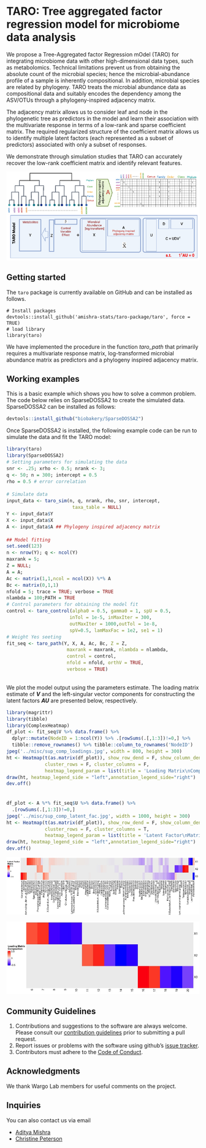 

# TARO: Tree aggregated factor regression model for microbiome data analysis


We propose a Tree-Aggregated factor Regression mOdel (TARO) for integrating microbiome data with other high-dimensional data types, such as metabolomics. Technical limitations prevent us from obtaining the absolute count of the microbial species; hence the microbial-abundance profile of a sample is inherently compositional. In addition, microbial species are related by phylogeny. TARO treats the microbial abundance data as compositional data and suitably encodes the dependency among the ASV/OTUs through a phylogeny-inspired adjacency matrix.

The adjacency matrix allows us to consider leaf and node in the phylogenetic tree as predictors in the model and learn their association with the multivariate response in terms of a low-rank and sparse coefficient matrix. The required regularized structure of the coefficient matrix allows us to identify multiple latent factors (each represented as a subset of predictors) associated with only a subset of responses. 

We demonstrate through simulation studies that TARO can accurately recover the low-rank coefficient matrix and identify relevant features. 

![alt text](https://github.com/amishra-stats/taro-package/blob/main/misc/schema_taro.jpg)



Getting started  
--------------
The `taro` package is currently available on GitHub and can be installed as follows.

```
# Install packages
devtools::install_github('amishra-stats/taro-package/taro', force = TRUE)
# load library
library(taro)
```

We have implemented the procedure in the function *taro_path* that primarily requires a multivariate response matrix, log-transformed microbial abundance matrix as predictors and a phylogeny inspired adjacency matrix.

## Working examples

This is a basic example which shows you how to solve a common problem. The code below relies on SparseDOSSA2 to create the simulated data. SparseDOSSA2 can be installed as follows:

``` r
devtools::install_github("biobakery/SparseDOSSA2")
```

Once SparseDOSSA2 is installed, the following example code can be run to simulate the data and fit the TARO model:

``` r
library(taro)
library(SparseDOSSA2)
# Setting parameters for simulating the data
snr <- .25; xrho <- 0.5; nrank <- 3; 
q <- 50; n = 300; intercept = 0.5
rho = 0.5 # error correlation

# Simulate data 
input_data <- taro_sim(n, q, nrank, rho, snr, intercept,
                        taxa_table = NULL)
Y <- input_data$Y
X <- input_data$X
A <- input_data$A ## Phylogeny inspired adjacency matrix 

## Model fitting 
set.seed(123)
n <- nrow(Y); q <- ncol(Y)
maxrank = 5;
Z = NULL;
A = A;
Ac <- matrix(1,1,ncol = ncol(X)) %*% A
Bc <- matrix(0,1,1)
nfold = 5; trace = TRUE; verbose = TRUE
nlambda = 100;PATH = TRUE
# Control parameters for obtaining the model fit 
control <- taro_control(alpha0 = 0.5, gamma0 = 1, spU = 0.5,
                       inTol = 1e-5, inMaxIter = 300,
                       outMaxIter = 1000,outTol = 1e-8,
                       spV=0.5, lamMaxFac = 1e2, se1 = 1)
# Weight Yes seeting 
fit_seq <- taro_path(Y, X, A, Ac, Bc, Z = Z,
                      maxrank = maxrank, nlambda = nlambda,
                      control = control,
                      nfold = nfold, orthV = TRUE,
                      verbose = TRUE)
                    

```

We plot the model output using the parameters estimate. The loading matrix estimate of ***V*** and the left-singular vector components for constructing the latent factors  ***AU*** are presented below, respectively. 

``` r
library(magrittr)
library(tibble)
library(ComplexHeatmap)
df_plot <- fit_seq$V %>% data.frame() %>%
  dplyr::mutate(NodeID = 1:ncol(Y)) %>% .[rowSums(.[,1:3])!=0,] %>% 
  tibble::remove_rownames() %>% tibble::column_to_rownames('NodeID')
jpeg('../misc/sup_comp_loadings.jpg', width = 800, height = 300)
ht <- Heatmap(t(as.matrix(df_plot)), show_row_dend = F, show_column_dend = F,
              cluster_rows = F, cluster_columns = F,
              heatmap_legend_param = list(title = 'Loading Matrix\nComposition'))
draw(ht, heatmap_legend_side = "left",annotation_legend_side="right")
dev.off()


df_plot <- A %*% fit_seq$U %>% data.frame() %>%
  .[rowSums(.[,1:3])!=0,] 
jpeg('../misc/sup_comp_latent_fac.jpg', width = 1000, height = 300)
ht <- Heatmap(t(as.matrix(df_plot)), show_row_dend = F, show_column_dend = F,
              cluster_rows = F, cluster_columns = T,
              heatmap_legend_param = list(title = 'Latent Factor\nMatrix'))
draw(ht, heatmap_legend_side = "left",annotation_legend_side="right")
dev.off()
```

![alt text](https://github.com/amishra-stats/taro-package/blob/main/misc/sup_comp_latent_fac.jpg)

![alt text](https://github.com/amishra-stats/taro-package/blob/main/misc/sup_comp_loadings.jpg)





Community Guidelines
--------------------

1.  Contributions and suggestions to the software are always welcome.
    Please consult our [contribution guidelines](https://github.com/mingzehuang/latentcor/blob/master/CONTRIBUTING.md) prior
    to submitting a pull request.
2.  Report issues or problems with the software using github’s [issue
    tracker](https://github.com/mda-primetr/mtracx/issues).
3.  Contributors must adhere to the [Code of Conduct](https://github.com/amishra-stats/latentcor/blob/master/CODE_OF_CONDUCT.md).

Acknowledgments
--------------

We thank Wargo Lab members for useful comments on the project.

## Inquiries

You can also contact us via email

- [Aditya Mishra](mailto:akmishra@mdanderson.org)
- [Christine Peterson](mailto:CBPeterson@mdanderson.org)
